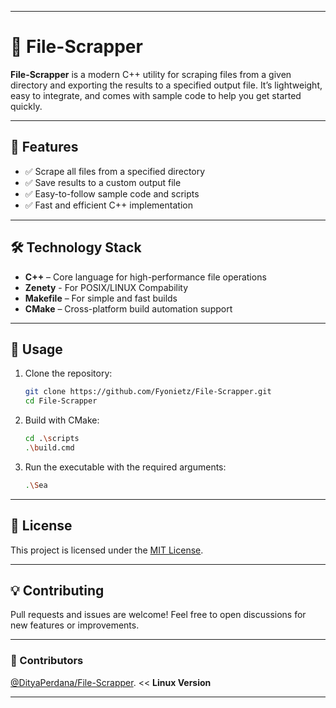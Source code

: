 
---

# 📂 File-Scrapper

**File-Scrapper** is a modern C++ utility for scraping files from a given directory and exporting the results to a specified output file. It’s lightweight, easy to integrate, and comes with sample code to help you get started quickly.

---

## 🚀 Features

* ✅ Scrape all files from a specified directory
* ✅ Save results to a custom output file
* ✅ Easy-to-follow sample code and scripts
* ✅ Fast and efficient C++ implementation

---

## 🛠️ Technology Stack

* **C++** – Core language for high-performance file operations
* **Zenety** - For POSIX/LINUX Compability
* **Makefile** – For simple and fast builds
* **CMake** – Cross-platform build automation support

---

## 📁 Usage

1. Clone the repository:

   ```bash
   git clone https://github.com/Fyonietz/File-Scrapper.git
   cd File-Scrapper
   ```

2. Build with CMake:

   ```bash
   cd .\scripts
   .\build.cmd
   ```

3. Run the executable with the required arguments:

   ```bash
   .\Sea 
   ```

---

## 📄 License

This project is licensed under the [MIT License](LICENSE).

---

## 💡 Contributing

Pull requests and issues are welcome! Feel free to open discussions for new features or improvements.

---
### 👥 Contributors

[@DityaPerdana/File-Scrapper](https://github.com/DityaPerdana/File-Scrapper). << **Linux Version**

---